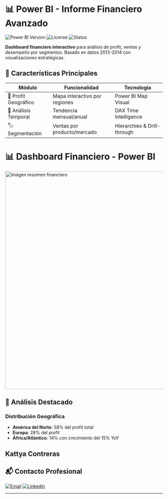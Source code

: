 # 📊 Power BI - Informe Financiero Avanzado

![Power BI Version](https://img.shields.io/badge/Power_BI-2023-yellow)
![License](https://img.shields.io/badge/License-MIT-blue)
![Status](https://img.shields.io/badge/Status-Production-brightgreen)

**Dashboard financiero interactivo** para análisis de profit, ventas y desempeño por segmentos. Basado en datos 2013-2014 con visualizaciones estratégicas.

## 🌟 Características Principales

| Módulo | Funcionalidad | Tecnología |
|--------|--------------|------------|
| 📍 Profit Geográfico | Mapa interactivo por regiones | Power BI Map Visual |
| 📅 Análisis Temporal | Tendencia mensual/anual | DAX Time Intelligence |
| 🏷 Segmentación | Ventas por producto/mercado | Hierarchies & Drill-through |

# 📊 Dashboard Financiero - Power BI

<img width="694" alt="Imágen resúmen financiero" src="https://github.com/user-attachments/assets/2dd2671f-35e4-4ace-a374-e48b575bd44d" />

## 🔎 Análisis Destacado

### Distribución Geográfica
- **América del Norte**: 58% del profit total
- **Europa**: 28% del profit
- **África/Atlántico**: 14% con crecimiento del 15% YoY


**Kattya Contreras**  
---
## 📬 Contacto Profesional

[![Email](https://img.shields.io/badge/📧-kattya.contreras@email.com-blueviolet?style=flat-square)](mailto:kattya.contreras@email.com)
[![LinkedIn](https://img.shields.io/badge/🔗-kattyacontrerasv-0077B5?style=flat-square)](https://www.linkedin.com/in/kattyacontrerasv/)

---

